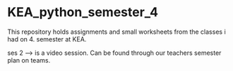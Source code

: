 # KEA_python_semester_4

This repository holds assignments and small worksheets from the classes i had on 4. semester at KEA.

ses 2 --> is a video session. Can be found through our teachers semester plan on teams.
